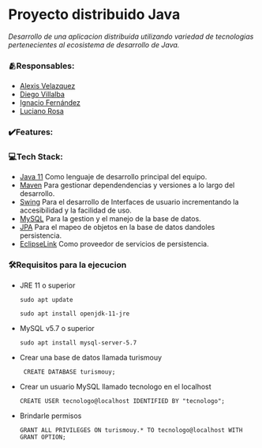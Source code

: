 # Proyecto distribuido Java #
_Desarrollo de una aplicacion distribuida utilizando variedad de tecnologias pertenecientes al ecosistema de desarrollo de Java._

### 🫂Responsables:
* [Alexis Velazquez](https://github.com/AVelazquez97)
* [Diego Villalba](https://github.com/diegoVillalba5)
* [Ignacio Fernández](https://github.com/ignfer)
* [Luciano Rosa](https://github.com/cocoamaker)

### ✔️Features:

### 💻Tech Stack:
* [Java 11](https://docs.oracle.com/javase/8/docs/api/) Como lenguaje de desarrollo principal del equipo.
* [Maven](https://maven.apache.org/) Para gestionar dependendencias y versiones a lo largo del desarrollo.
* [Swing](https://en.wikipedia.org/wiki/Swing_(Java)) Para el desarrollo de Interfaces de usuario incrementando la accesibilidad y la facilidad de uso.
* [MySQL](https://www.mysql.com/) Para la gestion y el manejo de la base de datos.
* [JPA](https://www.oracle.com/technical-resources/articles/java/jpa.html) Para el mapeo de objetos en la base de datos dandoles persistencia.
* [EclipseLink](https://eclipse.dev/eclipselink/#jpa) Como proveedor de servicios de persistencia.

### 🛠️Requisitos para la ejecucion
* JRE 11 o superior

  ```sudo apt update```
  
  ```sudo apt install openjdk-11-jre```
  
* MySQL v5.7 o superior

  ```sudo apt install mysql-server-5.7```
  
* Crear una base de datos llamada turismouy

  ``` CREATE DATABASE turismouy;```
  
* Crear un usuario MySQL llamado tecnologo en el localhost

  ```CREATE USER tecnologo@localhost IDENTIFIED BY "tecnologo";```
  
* Brindarle permisos

  ```GRANT ALL PRIVILEGES ON turismouy.* TO tecnologo@localhost WITH GRANT OPTION;```
  
 
